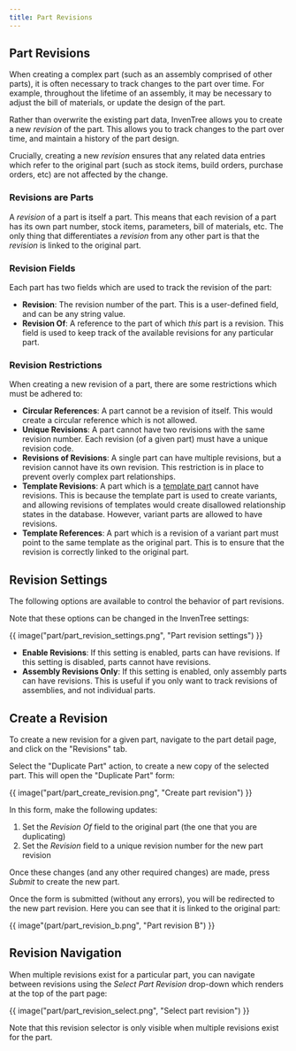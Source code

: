 ```yaml
---
title: Part Revisions
---
```


## Part Revisions

When creating a complex part (such as an assembly comprised of other parts), it is often necessary to track changes to the part over time. For example, throughout the lifetime of an assembly, it may be necessary to adjust the bill of materials, or update the design of the part.

Rather than overwrite the existing part data, InvenTree allows you to create a new *revision* of the part. This allows you to track changes to the part over time, and maintain a history of the part design.

Crucially, creating a new *revision* ensures that any related data entries which refer to the original part (such as stock items, build orders, purchase orders, etc) are not affected by the change.

### Revisions are Parts

A *revision* of a part is itself a part. This means that each revision of a part has its own part number, stock items, parameters, bill of materials, etc. The only thing that differentiates a *revision* from any other part is that the *revision* is linked to the original part.

### Revision Fields

Each part has two fields which are used to track the revision of the part:

* **Revision**: The revision number of the part. This is a user-defined field, and can be any string value.
* **Revision Of**: A reference to the part of which *this* part is a revision. This field is used to keep track of the available revisions for any particular part.

### Revision Restrictions

When creating a new revision of a part, there are some restrictions which must be adhered to:

* **Circular References**: A part cannot be a revision of itself. This would create a circular reference which is not allowed.
* **Unique Revisions**: A part cannot have two revisions with the same revision number. Each revision (of a given part) must have a unique revision code.
* **Revisions of Revisions**: A single part can have multiple revisions, but a revision cannot have its own revision. This restriction is in place to prevent overly complex part relationships.
* **Template Revisions**: A part which is a [template part](./template.md) cannot have revisions. This is because the template part is used to create variants, and allowing revisions of templates would create disallowed relationship states in the database. However, variant parts are allowed to have revisions.
* **Template References**: A part which is a revision of a variant part must point to the same template as the original part. This is to ensure that the revision is correctly linked to the original part.

## Revision Settings

The following options are available to control the behavior of part revisions.

Note that these options can be changed in the InvenTree settings:

{{ image("part/part_revision_settings.png", "Part revision settings") }}

* **Enable Revisions**: If this setting is enabled, parts can have revisions. If this setting is disabled, parts cannot have revisions.
* **Assembly Revisions Only**: If this setting is enabled, only assembly parts can have revisions. This is useful if you only want to track revisions of assemblies, and not individual parts.

## Create a Revision

To create a new revision for a given part, navigate to the part detail page, and click on the "Revisions" tab.

Select the "Duplicate Part" action, to create a new copy of the selected part. This will open the "Duplicate Part" form:

{{ image("part/part_create_revision.png", "Create part revision") }}

In this form, make the following updates:

1. Set the *Revision Of* field to the original part (the one that you are duplicating)
2. Set the *Revision* field to a unique revision number for the new part revision

Once these changes (and any other required changes) are made, press *Submit* to create the new part.

Once the form is submitted (without any errors), you will be redirected to the new part revision. Here you can see that it is linked to the original part:

{{ image"(part/part_revision_b.png", "Part revision B") }}

## Revision Navigation

When multiple revisions exist for a particular part, you can navigate between revisions using the *Select Part Revision* drop-down which renders at the top of the part page:

{{ image("part/part_revision_select.png", "Select part revision") }}

Note that this revision selector is only visible when multiple revisions exist for the part.
